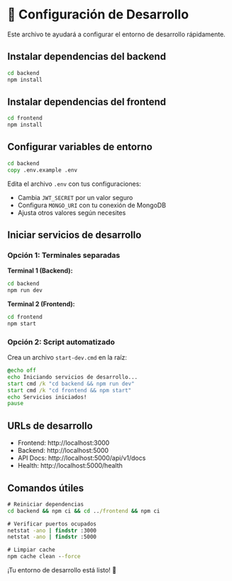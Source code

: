 # 🔧 Configuración de Desarrollo

Este archivo te ayudará a configurar el entorno de desarrollo rápidamente.

## Instalar dependencias del backend

```cmd
cd backend
npm install
```

## Instalar dependencias del frontend

```cmd
cd frontend
npm install
```

## Configurar variables de entorno

```cmd
cd backend
copy .env.example .env
```

Edita el archivo `.env` con tus configuraciones:
- Cambia `JWT_SECRET` por un valor seguro
- Configura `MONGO_URI` con tu conexión de MongoDB
- Ajusta otros valores según necesites

## Iniciar servicios de desarrollo

### Opción 1: Terminales separadas

**Terminal 1 (Backend):**
```cmd
cd backend
npm run dev
```

**Terminal 2 (Frontend):**
```cmd
cd frontend
npm start
```

### Opción 2: Script automatizado
Crea un archivo `start-dev.cmd` en la raíz:

```cmd
@echo off
echo Iniciando servicios de desarrollo...
start cmd /k "cd backend && npm run dev"
start cmd /k "cd frontend && npm start"
echo Servicios iniciados!
pause
```

## URLs de desarrollo

- Frontend: http://localhost:3000
- Backend: http://localhost:5000
- API Docs: http://localhost:5000/api/v1/docs
- Health: http://localhost:5000/health

## Comandos útiles

```cmd
# Reiniciar dependencias
cd backend && npm ci && cd ../frontend && npm ci

# Verificar puertos ocupados
netstat -ano | findstr :3000
netstat -ano | findstr :5000

# Limpiar cache
npm cache clean --force
```

¡Tu entorno de desarrollo está listo! 🚀
